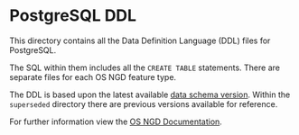 # PostgreSQL DDL

This directory contains all the Data Definition Language (DDL) files for PostgreSQL.

The SQL within them includes all the `CREATE TABLE` statements. There are separate files for each OS NGD feature type.

The DDL is based upon the latest available [data schema version](https://docs.os.uk/osngd/getting-started/os-ngd-core-principles/data-schema-versioning).  Within the `superseded` directory there are previous versions available for reference.

For further information view the [OS NGD Documentation](http://docs.os.uk/osngd).